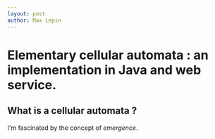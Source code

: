 ```yaml
---
layout: post
author: Max Lepin
---
```


# Elementary cellular automata : an implementation in Java and web service.

## What is a cellular automata ? 

I'm fascinated by the concept of *emergence*.